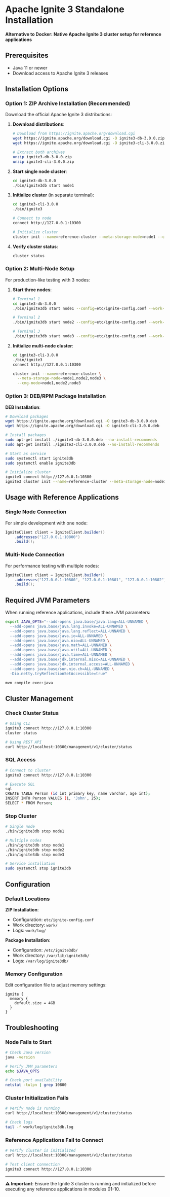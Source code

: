 # Apache Ignite 3 Standalone Installation

**Alternative to Docker: Native Apache Ignite 3 cluster setup for reference applications**

## Prerequisites

- Java 11 or newer
- Download access to Apache Ignite 3 releases

## Installation Options

### Option 1: ZIP Archive Installation (Recommended)

Download the official Apache Ignite 3 distributions:

1. **Download distributions**:

   ```bash
   # Download from https://ignite.apache.org/download.cgi
   wget https://ignite.apache.org/download.cgi -O ignite3-db-3.0.0.zip
   wget https://ignite.apache.org/download.cgi -O ignite3-cli-3.0.0.zip
   
   # Extract both archives
   unzip ignite3-db-3.0.0.zip
   unzip ignite3-cli-3.0.0.zip
   ```

2. **Start single node cluster**:

   ```bash
   cd ignite3-db-3.0.0
   ./bin/ignite3db start node1
   ```

3. **Initialize cluster** (in separate terminal):

   ```bash
   cd ignite3-cli-3.0.0
   ./bin/ignite3
   
   # Connect to node
   connect http://127.0.0.1:10300
   
   # Initialize cluster
   cluster init --name=reference-cluster --meta-storage-node=node1 --cmg-node=node1
   ```

4. **Verify cluster status**:

   ```bash
   cluster status
   ```

### Option 2: Multi-Node Setup

For production-like testing with 3 nodes:

1. **Start three nodes**:

   ```bash
   # Terminal 1
   cd ignite3-db-3.0.0
   ./bin/ignite3db start node1 --config=etc/ignite-config.conf --work-dir=work1

   # Terminal 2  
   ./bin/ignite3db start node2 --config=etc/ignite-config.conf --work-dir=work2 --rest-port=10301 --client-port=10801

   # Terminal 3
   ./bin/ignite3db start node3 --config=etc/ignite-config.conf --work-dir=work3 --rest-port=10302 --client-port=10802
   ```

2. **Initialize multi-node cluster**:

   ```bash
   cd ignite3-cli-3.0.0
   ./bin/ignite3
   connect http://127.0.0.1:10300
   
   cluster init --name=reference-cluster \
     --meta-storage-node=node1,node2,node3 \
     --cmg-node=node1,node2,node3
   ```

### Option 3: DEB/RPM Package Installation

**DEB Installation**:

```bash
# Download packages
wget https://ignite.apache.org/download.cgi -O ignite3-db-3.0.0.deb
wget https://ignite.apache.org/download.cgi -O ignite3-cli-3.0.0.deb

# Install packages
sudo apt-get install ./ignite3-db-3.0.0.deb --no-install-recommends
sudo apt-get install ./ignite3-cli-3.0.0.deb --no-install-recommends

# Start as service
sudo systemctl start ignite3db
sudo systemctl enable ignite3db

# Initialize cluster
ignite3 connect http://127.0.0.1:10300
ignite3 cluster init --name=reference-cluster --meta-storage-node=node1 --cmg-node=node1
```

## Usage with Reference Applications

### Single Node Connection

For simple development with one node:

```java
IgniteClient client = IgniteClient.builder()
    .addresses("127.0.0.1:10800")
    .build();
```

### Multi-Node Connection

For performance testing with multiple nodes:

```java
IgniteClient client = IgniteClient.builder()
    .addresses("127.0.0.1:10800", "127.0.0.1:10801", "127.0.0.1:10802")
    .build();
```

## Required JVM Parameters

When running reference applications, include these JVM parameters:

```bash
export JAVA_OPTS="--add-opens java.base/java.lang=ALL-UNNAMED \
  --add-opens java.base/java.lang.invoke=ALL-UNNAMED \
  --add-opens java.base/java.lang.reflect=ALL-UNNAMED \
  --add-opens java.base/java.io=ALL-UNNAMED \
  --add-opens java.base/java.nio=ALL-UNNAMED \
  --add-opens java.base/java.math=ALL-UNNAMED \
  --add-opens java.base/java.util=ALL-UNNAMED \
  --add-opens java.base/java.time=ALL-UNNAMED \
  --add-opens java.base/jdk.internal.misc=ALL-UNNAMED \
  --add-opens java.base/jdk.internal.access=ALL-UNNAMED \
  --add-opens java.base/sun.nio.ch=ALL-UNNAMED \
  -Dio.netty.tryReflectionSetAccessible=true"

mvn compile exec:java
```

## Cluster Management

### Check Cluster Status

```bash
# Using CLI
ignite3 connect http://127.0.0.1:10300
cluster status

# Using REST API
curl http://localhost:10300/management/v1/cluster/status
```

### SQL Access

```bash
# Connect to cluster
ignite3 connect http://127.0.0.1:10300

# Execute SQL
sql
CREATE TABLE Person (id int primary key, name varchar, age int);
INSERT INTO Person VALUES (1, 'John', 25);
SELECT * FROM Person;
```

### Stop Cluster

```bash
# Single node
./bin/ignite3db stop node1

# Multiple nodes
./bin/ignite3db stop node1
./bin/ignite3db stop node2  
./bin/ignite3db stop node3

# Service installation
sudo systemctl stop ignite3db
```

## Configuration

### Default Locations

**ZIP Installation**:

- Configuration: `etc/ignite-config.conf`
- Work directory: `work/`
- Logs: `work/log/`

**Package Installation**:

- Configuration: `/etc/ignite3db/`
- Work directory: `/var/lib/ignite3db/`
- Logs: `/var/log/ignite3db/`

### Memory Configuration

Edit configuration file to adjust memory settings:

```hocon
ignite {
  memory {
    default.size = 4GB
  }
}
```

## Troubleshooting

### Node Fails to Start

```bash
# Check Java version
java -version

# Verify JVM parameters
echo $JAVA_OPTS

# Check port availability
netstat -tulpn | grep 10800
```

### Cluster Initialization Fails

```bash
# Verify node is running
curl http://localhost:10300/management/v1/cluster/status

# Check logs
tail -f work/log/ignite3db.log
```

### Reference Applications Fail to Connect

```bash
# Verify cluster is initialized
curl http://localhost:10300/management/v1/cluster/status

# Test client connection
ignite3 connect http://127.0.0.1:10300
```

---

**⚠️ Important**: Ensure the Ignite 3 cluster is running and initialized before executing any reference applications in modules 01-10.
